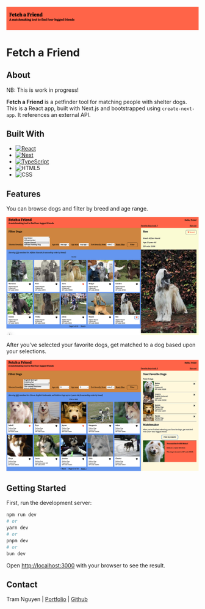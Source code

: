![Fetch a Friend logo](/public/images/header_fetch_a_friend.jpg)

# Fetch a Friend

## About

NB: This is work in progress!

**Fetch a Friend** is a petfinder tool for matching people with shelter dogs. This is a React app, built with Next.js and bootstrapped using `create-next-app`. It references an external API.

## Built With

* [![React][React.js]][React-url]
* [![Next][Next.js]][Next-url]
* [![TypeScript][TypeScript]][TypesScript-url]
* ![HTML5][HTML5]
* ![CSS][CSS]

## Features

You can browse dogs and filter by breed and age range. 

![Fetch a Friend screen](/public/images/screen2.jpg)

After you've selected your favorite dogs, get matched to a dog based upon your selections.

![Fetch a Friend screen](/public/images/screen1.jpg)

## Getting Started

First, run the development server:

```bash
npm run dev
# or
yarn dev
# or
pnpm dev
# or
bun dev
```

Open [http://localhost:3000](http://localhost:3000) with your browser to see the result.

## Contact

Tram Nguyen | [Portfolio](https://tram-nguyen.dev) | [Github](https://github.com/nguyennguyensituation/)

<!-- MARKDOWN LINKS & IMAGES -->
[React.js]: https://img.shields.io/badge/Ruby-20232A?style=for-the-badge&logo=ruby&logoColor=61DAFB
[React-url]: https://reactjs.org/

[Next.js]: https://img.shields.io/badge/next.js-000000?style=for-the-badge&logo=nextdotjs&logoColor=white
[Next-url]: https://nextjs.org/

[TypeScript]: https://img.shields.io/badge/TypeScript-20232A?style=for-the-badge&logo=typescript&logoColor=white&labelColor=3178C6&color=3178C6
[TypesScript-url]: https://www.typescriptlang.org/

[HTML5]: https://img.shields.io/badge/HTML-E34F26?style=for-the-badge&logo=html5&labelColor=%23E34F26&color=%23E34F26

[CSS]: https://img.shields.io/badge/CSS3-1572B6?style=for-the-badge&logo=css3&logoColor=white&labelColor=%231572B6&color=%231572B6
